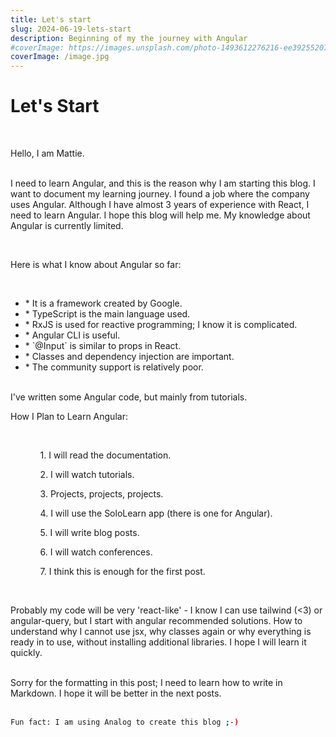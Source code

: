 ```yaml
---
title: Let's start
slug: 2024-06-19-lets-start
description: Beginning of my the journey with Angular
#coverImage: https://images.unsplash.com/photo-1493612276216-ee3925520721?ixlib=rb-4.0.3&ixid=MnwxMjA3fDB8MHxwaG90by1wYWdlfHx8fGVufDB8fHx8&auto=format&fit=crop&w=464&q=80
coverImage: /image.jpg
---
```


# Let's Start
<br/>

Hello, I am Mattie.  
<br/>


I need to learn Angular, and this is the reason why I am starting this blog. I want to document my learning journey. I found a job where the company uses Angular. Although I have almost 3 years of experience with React, I need to learn Angular. I hope this blog will help me. My knowledge about Angular is currently limited. 

<br/>

Here is what I know about Angular so far:
 
 
 
<br/>

<ul>
<li> * It is a framework created by Google.</li>
<li> * TypeScript is the main language used.</li>
<li> * RxJS is used for reactive programming; I know it is complicated.</li>
<li> * Angular CLI is useful.</li>
<li> * `@Input` is similar to props in React.</li>
<li> * Classes and dependency injection are important.</li>
<li> * The community support is relatively poor.</li>
</ul>

<br/>
I've written some Angular code, but mainly from tutorials.


<br/>

How I Plan to Learn Angular:

<br/>

<ul>
<ol>1. I will read the documentation.</ol>
<ol>2. I will watch tutorials.</ol>
<ol>3. Projects, projects, projects.</ol>
<ol>4. I will use the SoloLearn app (there is one for Angular).</ol>
<ol>5. I will write blog posts.</ol>
<ol>6. I will watch conferences.</ol>
<ol>7. I think this is enough for the first post. </ol>
</ul>

<br/>

Probably my code will be very 'react-like' - I know I can use tailwind (<3) or angular-query, but I start with angular recommended solutions.
How to understand why I cannot use jsx, why classes again or why everything is ready
in to use, without installing additional libraries. I hope I will learn it quickly.

<br/>
Sorry for the formatting in this post; I need to learn how to write in Markdown. I hope it will be better in the next posts.</ol>

<br/>
<br/>

```bash
Fun fact: I am using Analog to create this blog ;-)
```
